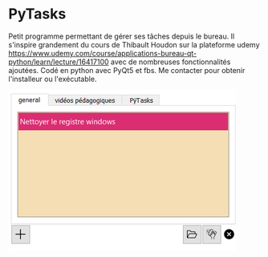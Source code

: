 # PyTasks
Petit programme permettant de gérer ses tâches depuis le bureau. Il s'inspire grandement du cours de Thibault Houdon sur la plateforme udemy https://www.udemy.com/course/applications-bureau-qt-python/learn/lecture/16417100 avec de nombreuses fonctionnalités ajoutées.
Codé en python avec PyQt5 et fbs.
Me contacter pour obtenir l'installeur ou l'exécutable.


 ![Screenshot](screenshot.png) 
